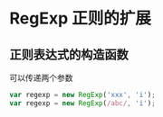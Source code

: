 # RegExp 正则的扩展
## 正则表达式的构造函数
可以传递两个参数
```javascript
var regexp = new RegExp('xxx', 'i');
var regexp = new RegExp(/abc/, 'i');
```
